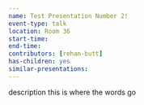 ```yaml
---
name: Test Presentation Number 2!
event-type: talk
location: Room 36
start-time:
end-time:
contributors: [rehan-butt]
has-children: yes
similar-presentations:
---
```


description this is where the words go
